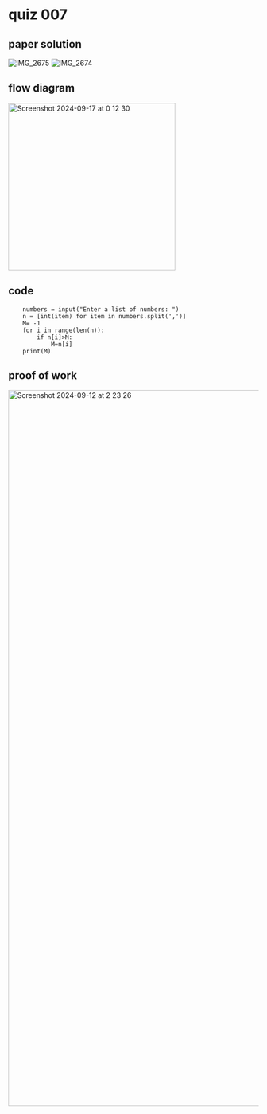 # quiz 007



## paper solution
![IMG_2675](https://github.com/user-attachments/assets/50870bbd-61ea-4ef6-a54f-788e008024ad)
![IMG_2674](https://github.com/user-attachments/assets/95a248a3-76d6-4131-b2df-836591513f33)

## flow diagram
<img width="336" alt="Screenshot 2024-09-17 at 0 12 30" src="https://github.com/user-attachments/assets/166ef11d-dc3d-47b7-913a-2780203e60b1">


## code
        numbers = input("Enter a list of numbers: ")
        n = [int(item) for item in numbers.split(',')]
        M= -1
        for i in range(len(n)):
            if n[i]>M:
                M=n[i]
        print(M)

## proof of work
<img width="1440" alt="Screenshot 2024-09-12 at 2 23 26" src="https://github.com/user-attachments/assets/38968696-1f95-4a79-81ff-61cf66268023">
